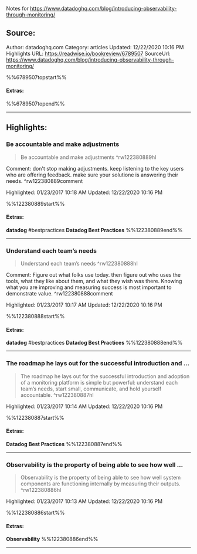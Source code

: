 Notes for https://www.datadoghq.com/blog/introducing-observability-through-monitoring/

## Source:
Author: datadoghq.com
Category: articles
Updated: 12/22/2020 10:16 PM
Highlights URL: https://readwise.io/bookreview/6789507
SourceUrl: https://www.datadoghq.com/blog/introducing-observability-through-monitoring/

%%6789507topstart%%
#### Extras:

%%6789507topend%%


 
-----
 ## Highlights:

### Be accountable and make adjustments
>Be accountable and make adjustments ^rw122380889hl

Comment: don't stop making adjustments. keep listening to the key users who are offering feedback. make sure your solutione is answering their needs. ^rw122380889comment

Highlighted: 01/23/2017 10:18 AM
Updated: 12/22/2020 10:16 PM

%%122380889start%%
#### Extras:
**datadog** #bestpractices **Datadog Best Practices**
%%122380889end%%



------

### Understand each team’s needs
>Understand each team’s needs ^rw122380888hl

Comment: Figure out what folks use today. then figure out who uses the tools, what they like about them, and what they wish was there. Knowing what you are improving and measuring success is most important to demonstrate value. ^rw122380888comment

Highlighted: 01/23/2017 10:17 AM
Updated: 12/22/2020 10:16 PM

%%122380888start%%
#### Extras:
**datadog** #bestpractices **Datadog Best Practices**
%%122380888end%%



------

### The roadmap he lays out for the successful introduction and ...
>The roadmap he lays out for the successful introduction and adoption of a monitoring platform is simple but powerful: understand each team’s needs, start small, communicate, and hold yourself accountable. ^rw122380887hl


Highlighted: 01/23/2017 10:14 AM
Updated: 12/22/2020 10:16 PM

%%122380887start%%
#### Extras:
**Datadog Best Practices**
%%122380887end%%



------

### Observability is the property of being able to see how well ...
>Observability is the property of being able to see how well system components are functioning internally by measuring their outputs. ^rw122380886hl


Highlighted: 01/23/2017 10:13 AM
Updated: 12/22/2020 10:16 PM

%%122380886start%%
#### Extras:
**Observability**
%%122380886end%%



------

